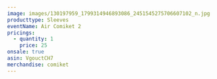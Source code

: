 ```yaml
---
image: images/130197959_1799314946893086_2451545275706607102_n.jpg
producttype: Sleeves
eventName: Air Comiket 2
pricings:
  - quantity: 1
    price: 25
onsale: true
asin: VgouctCH7
merchandise: comiket
---
```

